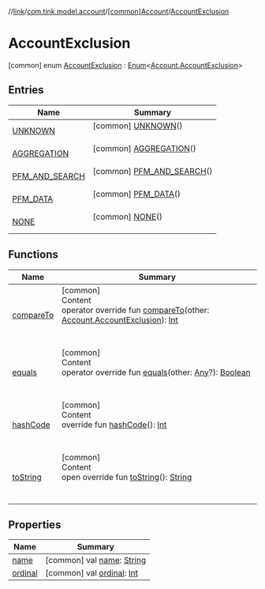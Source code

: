//[link](../../../index.md)/[com.tink.model.account](../../index.md)/[[common]Account](../index.md)/[AccountExclusion](index.md)



# AccountExclusion  
 [common] enum [AccountExclusion](index.md) : [Enum](https://kotlinlang.org/api/latest/jvm/stdlib/kotlin/-enum/index.html)<[Account.AccountExclusion](index.md)>    


## Entries  
  
|  Name|  Summary| 
|---|---|
| <a name="com.tink.model.account/Account.AccountExclusion.UNKNOWN///PointingToDeclaration/"></a>[UNKNOWN](-u-n-k-n-o-w-n/index.md)| <a name="com.tink.model.account/Account.AccountExclusion.UNKNOWN///PointingToDeclaration/"></a> [common] [UNKNOWN](-u-n-k-n-o-w-n/index.md)()  <br>   <br>
| <a name="com.tink.model.account/Account.AccountExclusion.AGGREGATION///PointingToDeclaration/"></a>[AGGREGATION](-a-g-g-r-e-g-a-t-i-o-n/index.md)| <a name="com.tink.model.account/Account.AccountExclusion.AGGREGATION///PointingToDeclaration/"></a> [common] [AGGREGATION](-a-g-g-r-e-g-a-t-i-o-n/index.md)()  <br>   <br>
| <a name="com.tink.model.account/Account.AccountExclusion.PFM_AND_SEARCH///PointingToDeclaration/"></a>[PFM_AND_SEARCH](-p-f-m_-a-n-d_-s-e-a-r-c-h/index.md)| <a name="com.tink.model.account/Account.AccountExclusion.PFM_AND_SEARCH///PointingToDeclaration/"></a> [common] [PFM_AND_SEARCH](-p-f-m_-a-n-d_-s-e-a-r-c-h/index.md)()  <br>   <br>
| <a name="com.tink.model.account/Account.AccountExclusion.PFM_DATA///PointingToDeclaration/"></a>[PFM_DATA](-p-f-m_-d-a-t-a/index.md)| <a name="com.tink.model.account/Account.AccountExclusion.PFM_DATA///PointingToDeclaration/"></a> [common] [PFM_DATA](-p-f-m_-d-a-t-a/index.md)()  <br>   <br>
| <a name="com.tink.model.account/Account.AccountExclusion.NONE///PointingToDeclaration/"></a>[NONE](-n-o-n-e/index.md)| <a name="com.tink.model.account/Account.AccountExclusion.NONE///PointingToDeclaration/"></a> [common] [NONE](-n-o-n-e/index.md)()  <br>   <br>


## Functions  
  
|  Name|  Summary| 
|---|---|
| <a name="kotlin/Enum/compareTo/#com.tink.model.account.Account.AccountExclusion/PointingToDeclaration/"></a>[compareTo](-n-o-n-e/index.md#%5Bkotlin%2FEnum%2FcompareTo%2F%23com.tink.model.account.Account.AccountExclusion%2FPointingToDeclaration%2F%5D%2FFunctions%2F1135467963)| <a name="kotlin/Enum/compareTo/#com.tink.model.account.Account.AccountExclusion/PointingToDeclaration/"></a>[common]  <br>Content  <br>operator override fun [compareTo](-n-o-n-e/index.md#%5Bkotlin%2FEnum%2FcompareTo%2F%23com.tink.model.account.Account.AccountExclusion%2FPointingToDeclaration%2F%5D%2FFunctions%2F1135467963)(other: [Account.AccountExclusion](index.md)): [Int](https://kotlinlang.org/api/latest/jvm/stdlib/kotlin/-int/index.html)  <br><br><br>
| <a name="kotlin/Enum/equals/#kotlin.Any?/PointingToDeclaration/"></a>[equals](../../../com.tink.model.transfer/[common]-signable-operation/-type/-u-n-k-n-o-w-n/index.md#%5Bkotlin%2FEnum%2Fequals%2F%23kotlin.Any%3F%2FPointingToDeclaration%2F%5D%2FFunctions%2F1135467963)| <a name="kotlin/Enum/equals/#kotlin.Any?/PointingToDeclaration/"></a>[common]  <br>Content  <br>operator override fun [equals](../../../com.tink.model.transfer/[common]-signable-operation/-type/-u-n-k-n-o-w-n/index.md#%5Bkotlin%2FEnum%2Fequals%2F%23kotlin.Any%3F%2FPointingToDeclaration%2F%5D%2FFunctions%2F1135467963)(other: [Any](https://kotlinlang.org/api/latest/jvm/stdlib/kotlin/-any/index.html)?): [Boolean](https://kotlinlang.org/api/latest/jvm/stdlib/kotlin/-boolean/index.html)  <br><br><br>
| <a name="kotlin/Enum/hashCode/#/PointingToDeclaration/"></a>[hashCode](../../../com.tink.model.transfer/[common]-signable-operation/-type/-u-n-k-n-o-w-n/index.md#%5Bkotlin%2FEnum%2FhashCode%2F%23%2FPointingToDeclaration%2F%5D%2FFunctions%2F1135467963)| <a name="kotlin/Enum/hashCode/#/PointingToDeclaration/"></a>[common]  <br>Content  <br>override fun [hashCode](../../../com.tink.model.transfer/[common]-signable-operation/-type/-u-n-k-n-o-w-n/index.md#%5Bkotlin%2FEnum%2FhashCode%2F%23%2FPointingToDeclaration%2F%5D%2FFunctions%2F1135467963)(): [Int](https://kotlinlang.org/api/latest/jvm/stdlib/kotlin/-int/index.html)  <br><br><br>
| <a name="kotlin/Enum/toString/#/PointingToDeclaration/"></a>[toString](../../../com.tink.model.transfer/[common]-signable-operation/-type/-u-n-k-n-o-w-n/index.md#%5Bkotlin%2FEnum%2FtoString%2F%23%2FPointingToDeclaration%2F%5D%2FFunctions%2F1135467963)| <a name="kotlin/Enum/toString/#/PointingToDeclaration/"></a>[common]  <br>Content  <br>open override fun [toString](../../../com.tink.model.transfer/[common]-signable-operation/-type/-u-n-k-n-o-w-n/index.md#%5Bkotlin%2FEnum%2FtoString%2F%23%2FPointingToDeclaration%2F%5D%2FFunctions%2F1135467963)(): [String](https://kotlinlang.org/api/latest/jvm/stdlib/kotlin/-string/index.html)  <br><br><br>


## Properties  
  
|  Name|  Summary| 
|---|---|
| <a name="com.tink.model.account/Account.AccountExclusion/name/#/PointingToDeclaration/"></a>[name](index.md#%5Bcom.tink.model.account%2FAccount.AccountExclusion%2Fname%2F%23%2FPointingToDeclaration%2F%5D%2FProperties%2F1135467963)| <a name="com.tink.model.account/Account.AccountExclusion/name/#/PointingToDeclaration/"></a> [common] val [name](index.md#%5Bcom.tink.model.account%2FAccount.AccountExclusion%2Fname%2F%23%2FPointingToDeclaration%2F%5D%2FProperties%2F1135467963): [String](https://kotlinlang.org/api/latest/jvm/stdlib/kotlin/-string/index.html)   <br>
| <a name="com.tink.model.account/Account.AccountExclusion/ordinal/#/PointingToDeclaration/"></a>[ordinal](index.md#%5Bcom.tink.model.account%2FAccount.AccountExclusion%2Fordinal%2F%23%2FPointingToDeclaration%2F%5D%2FProperties%2F1135467963)| <a name="com.tink.model.account/Account.AccountExclusion/ordinal/#/PointingToDeclaration/"></a> [common] val [ordinal](index.md#%5Bcom.tink.model.account%2FAccount.AccountExclusion%2Fordinal%2F%23%2FPointingToDeclaration%2F%5D%2FProperties%2F1135467963): [Int](https://kotlinlang.org/api/latest/jvm/stdlib/kotlin/-int/index.html)   <br>

